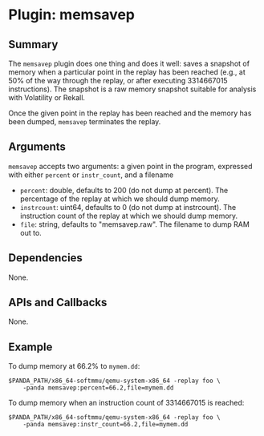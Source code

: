 Plugin: memsavep
===========

Summary
-------

The `memsavep` plugin does one thing and does it well: saves a snapshot of memory when a particular point in the replay has been reached (e.g., at 50% of the way through the replay, or after executing 3314667015 instructions). The snapshot is a raw memory snapshot suitable for analysis with Volatility or Rekall.

Once the given point in the replay has been reached and the memory has been dumped, `memsavep` terminates the replay.

Arguments
---------

`memsavep` accepts two arguments: a given point in the program, expressed with either `percent` or `instr_count`, and a filename

* `percent`: double, defaults to 200 (do not dump at percent). The percentage of the replay at which we should dump memory.
* `instrcount`: uint64, defaults to 0 (do not dump at instrcount). The instruction count of the replay at which we should dump memory.
* `file`: string, defaults to "memsavep.raw". The filename to dump RAM out to.

Dependencies
------------

None.

APIs and Callbacks
------------------

None.

Example
-------

To dump memory at 66.2% to `mymem.dd`:

    $PANDA_PATH/x86_64-softmmu/qemu-system-x86_64 -replay foo \
        -panda memsavep:percent=66.2,file=mymem.dd

To dump memory when an instruction count of 3314667015 is reached: 

    $PANDA_PATH/x86_64-softmmu/qemu-system-x86_64 -replay foo \
        -panda memsavep:instr_count=66.2,file=mymem.dd
